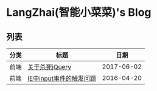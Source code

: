 # LangZhai(智能小菜菜)'s Blog

## 列表

| 分类 | 标题 | 日期 |
| --- | --- | :---: |
| 前端 | [关于杀死jQuery](https://langzhai.github.io/blog/article/about-kill-jquery.html) | 2017-06-02 |
| 前端 | [IE中input事件的触发问题](https://langzhai.github.io/blog/article/the-input-event-trigger-problem-in-ie.html) | 2016-04-20 |